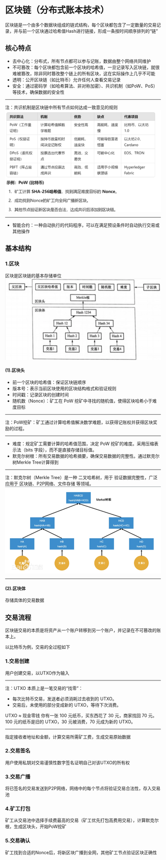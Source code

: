 # 区块链（分布式账本技术）
区块链是一个由多个数据块组成的链式结构，每个区块都包含了一定数量的交易记录，并与前一个区块通过哈希值Hash进行链接，形成一条按时间顺序排列的“链”
## 核心特点
- 去中心化：分布式，所有节点都可以参与记账，数据由整个网络共同维护
- 不可篡改：每个区块都包含前一个区块的哈希值，一旦记录写入区块链，就很难被篡改，除非同时篡改整个链上的所有区块，这在实际操作上几乎不可能
- 透明：公开区块链（如比特币）允许任何人查看交易记录
- 安全：通过密码学（如哈希算法、非对称加密）、共识机制（如PoW、PoS）等技术，确保数据的安全性
***
注：共识机制是区块链中所有节点如何达成一致意见的规则
![alt text](image-2.png)
***
- 智能合约：一种自动执行的代码程序，可以在满足预设条件时自动执行交易或其他操作
## 基本结构
### 1.区块
区块是区块链的基本存储单位
![alt text](image.png)
#### (1).区块头
- 前一个区块的哈希值：保证区块链顺序
- 版本号：表示当前区块使用的区块结构格式和验证规则
- 时间戳：记录区块的创建时间
- 随机数（Nonce）：矿工在 PoW 挖矿中寻找的随机值，使得区块哈希小于难度目标
***
注：PoW挖矿：矿工通过计算哈希值解决数学难题，以获得记账权并获得区块奖励的过程。
***
- 难度：规定矿工需要计算的哈希值范围，决定 PoW 挖矿的难度。采用压缩表示法（bits 字段），而不是直接存储目标值。
- 默克尔树根：所有交易数据的哈希摘要，确保交易数据的完整性。通过默克尔树Merkle Tree计算得到
***
注：默克尔树（Merkle Tree）是一种 二叉哈希树，用于 验证数据完整性，广泛应用于 区块链、P2P网络、文件存储 等领域。
![alt text](image-1.png)
***
#### (2).区块体
存储具体的交易数据
## 交易流程
区块链交易的本质是将资产从一个账户转移到另一个账户，并记录在不可篡改的账本上。

以比特币为例，交易的全过程如下
### 1.交易创建
用户创建交易，以UTXO作为输入
***
注：UTXO 本质上是一笔交易的“找零”：
- 每次比特币交易，发送者必须消耗过去收到的 UTXO。
- 交易后，未使用的部分变成新的 UTXO，等待下次消费。

UTXO ≈ 现金零钱
你有一张 100 元纸币，买东西花了 30 元，商家找回 70 元。
100 元的纸币是旧的 UTXO，30 元被消费，70 元成为新的 UTXO。
***
指定接收者地址和金额，计算交易所需矿工费，生成交易原始数据
### 2.交易签名
用户使用私钥对交易谨慎性数字签名证明自己对该UTXO的所有权
### 3.交易广播
将已签名的交易发送到P2P网络，网络中的每个节点将验证交易合法性，存入交易池
### 4.矿工打包
矿工从交易池中选择手续费最高的交易（矿工优先打包高费用交易），计算默克尔根，生成区块头，开始PoW挖矿
### 5.交易确认
矿工找到合适的Nonce后，将新区块广播到全网，其他矿工节点验证区块正确性